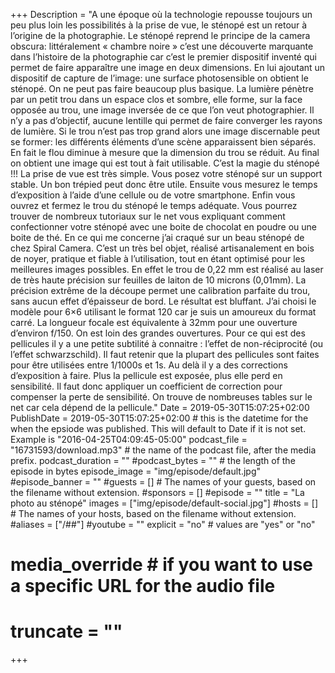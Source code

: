 +++
Description = "A une époque où la technologie repousse toujours un peu plus loin les possibilités à la prise de vue, le sténopé est un retour à l’origine de la photographie. Le sténopé reprend le principe de la camera obscura: littéralement « chambre noire » c’est une découverte marquante dans l’histoire de la photographie car c’est le premier dispositif inventé qui permet de faire apparaître une image en deux dimensions. En lui ajoutant un dispositif de capture de l’image: une surface photosensible on obtient le sténopé. On ne peut pas faire beaucoup plus basique. La lumière pénètre par un petit trou dans un espace clos et sombre, elle forme, sur la face opposée au trou, une image inversée de ce que l’on veut photographier. Il n’y a pas d’objectif, aucune lentille qui permet de faire converger les rayons de lumière. Si le trou n’est pas trop grand alors une image discernable peut se former: les différents éléments d’une scène apparaissent bien séparés. En fait le flou diminue à mesure que la dimension du trou se réduit. Au final on obtient une image qui est tout à fait utilisable. C’est la magie du sténopé !!! La prise de vue est très simple. Vous posez votre sténopé sur un support stable. Un bon trépied peut donc être utile. Ensuite vous mesurez le temps d’exposition à l’aide d’une cellule ou de votre smartphone. Enfin vous ouvrez et fermez le trou du sténopé le temps adéquate. Vous pourrez trouver de nombreux tutoriaux sur le net vous expliquant comment confectionner votre sténopé avec une boite de chocolat en poudre ou une boite de thé. En ce qui me concerne j’ai craqué sur un beau sténopé de chez Spiral Camera. C’est un très bel objet, réalisé artisanalement en bois de noyer, pratique et fiable à l’utilisation, tout en étant optimisé pour les meilleures images possibles. En effet le trou de 0,22 mm est réalisé au laser de très haute précision sur feuilles de laiton de 10 microns (0,01mm). La précision extrême de la découpe permet une calibration parfaite du trou, sans aucun effet d’épaisseur de bord. Le résultat est bluffant. J’ai choisi le modèle pour 6×6 utilisant le format 120 car je suis un amoureux du format carré. La longueur focale est équivalente à 32mm pour une ouverture d’environ f/150. On est loin des grandes ouvertures. Pour ce qui est des pellicules il y a une petite subtilité à connaitre : l’effet de non-réciprocité (ou l’effet schwarzschild). Il faut retenir que la plupart des pellicules sont faites pour être utilisées entre 1/1000s et 1s. Au delà il y a des corrections d’exposition à faire. Plus la pellicule est exposée, plus elle perd en sensibilité. Il faut donc appliquer un coefficient de correction pour compenser la perte de sensibilité. On trouve de nombreuses tables sur le net car cela dépend de la pellicule."
Date = 2019-05-30T15:07:25+02:00
PublishDate = 2019-05-30T15:07:25+02:00 # this is the datetime for the when the epsiode was published. This will default to Date if it is not set. Example is "2016-04-25T04:09:45-05:00"
podcast_file = "16731593/download.mp3" # the name of the podcast file, after the media prefix.
podcast_duration = ""
#podcast_bytes = "" # the length of the episode in bytes
episode_image = "img/episode/default.jpg"
#episode_banner = ""
#guests = [] # The names of your guests, based on the filename without extension.
#sponsors = []
#episode = ""
title = "La photo au sténopé"
images = ["img/episode/default-social.jpg"]
#hosts = [] # The names of your hosts, based on the filename without extension.
#aliases = ["/##"]
#youtube = ""
explicit = "no" # values are "yes" or "no"
# media_override # if you want to use a specific URL for the audio file
# truncate = ""
+++
